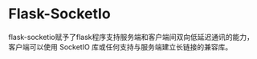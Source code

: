 # Flask-SocketIo
flask-socketio赋予了flask程序支持服务端和客户端间双向低延迟通讯的能力，
客户端可以使用 SocketIO 库或任何支持与服务端建立长链接的兼容库。
